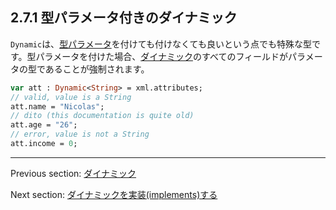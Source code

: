 ## 2.7.1 型パラメータ付きのダイナミック

`Dynamic`は、[型パラメータ](type-system-type-parameters.md)を付けても付けなくても良いという点でも特殊な型です。型パラメータを付けた場合、[ダイナミック](types-dynamic.md)のすべてのフィールドがパラメータの型であることが強制されます。

```haxe
var att : Dynamic<String> = xml.attributes;
// valid, value is a String
att.name = "Nicolas";
// dito (this documentation is quite old)
att.age = "26";
// error, value is not a String
att.income = 0;
```

---

Previous section: [ダイナミック](types-dynamic.md)

Next section: [ダイナミックを実装(implements)する](types-dynamic-implemented.md)